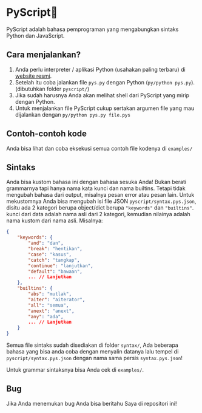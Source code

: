 # PyScript📖
PyScript adalah bahasa pemprograman yang mengabungkan sintaks Python dan JavaScript.

## Cara menjalankan?
1. Anda perlu interpreter / aplikasi Python (usahakan paling terbaru) di [website resmi](https://python.org).
2. Setelah itu coba jalankan file `pys.py` dengan Python (`py/python pys.py`). (dibutuhkan folder `pyscript/`)
3. Jika sudah harusnya Anda akan melihat shell dari PyScript yang mirip dengan Python.
4. Untuk menjalankan file PyScript cukup sertakan argumen file yang mau dijalankan dengan `py/python pys.py file.pys`

## Contoh-contoh kode
Anda bisa lihat dan coba eksekusi semua contoh file kodenya di `examples/`

## Sintaks
Anda bisa kustom bahasa ini dengan bahasa sesuka Anda! Bukan berati grammarnya tapi hanya nama kata kunci dan nama builtins. Tetapi tidak mengubah bahasa dari output, misalnya pesan error atau pesan lain. Untuk mekustomnya Anda bisa mengubah isi file JSON `pyscript/syntax.pys.json`, disitu ada 2 kategori berupa object/dict berupa `"keywords"` dan `"builtins"`. kunci dari data adalah nama asli dari 2 kategori, kemudian nilainya adalah nama kustom dari nama asli. Misalnya:
```json
{
    "keywords": {
        "and": "dan",
        "break": "hentikan",
        "case": "kasus",
        "catch": "tangkap",
        "continue": "lanjutkan",
        "default": "bawaan",
        ... // Lanjutkan
    },
    "builtins": {
        "abs": "mutlak",
        "aiter": "aiterator",
        "all": "semua",
        "anext": "anext",
        "any": "ada",
        ... // Lanjutkan
    }
}
```

Semua file sintaks sudah disediakan di folder `syntax/`, Ada beberapa bahasa yang bisa anda coba dengan menyalin datanya lalu tempel di `pyscript/syntax.pys.json` dengan nama sama persis `syntax.pys.json`!

Untuk grammar sintaksnya bisa Anda cek di `examples/`.

## Bug
Jika Anda menemukan bug Anda bisa beritahu Saya di repositori ini!